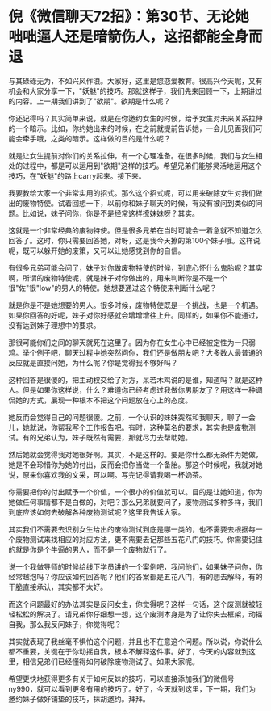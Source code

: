 # 倪《微信聊天72招》：第30节、无论她咄咄逼人还是暗箭伤人，这招都能全身而退

与其碌碌无为，不如兴风作浪。大家好，这里是您恋爱教育。很高兴今天呢，又有机会和大家分享一下，"妖魅"的技巧。那就这样子，我们先来回顾一下，上期讲过的内容。上一期我们讲到了"欲期"。欲期是什么呢？

你还记得吗？其实简单来说，就是在你邀约女生的时候，给予女生对未来关系拉伸的一个暗示。比如，你约她出来的时候，在之前就提前告诉她，一会儿见面我们可能会牵手哦，之类的暗示。这样做的目的是什么呢？

就是让女生提前对你们的关系拉伸，有一个心理准备。在很多时候，我们与女生相处的过程中，都是可以运用到"欲期"这样的技巧。希望兄弟们能够灵活地运用这个技巧，在"妖魅"的路上carry起来。接下来。

我要教给大家一个非常实用的招式。那么这个招式呢，可以用来破除女生对我们做出的废物特使。试着回想一下，以前你和妹子聊天的时候，有没有被问到类似的问题。比如说，妹子问你，你是不是经常这样撩妹妹呀？其实。

这就是一个非常经典的废物特使。但是很多兄弟在当时可能会一着急就不知道怎么回答了。这时，你只需要回答她，对呀，这是我今天撩的第100个妹子哦。这样说呢，既可以躲开她的废策，又可以让她感觉到你的自信。

有很多兄弟可能会问了，妹子对你做废物特使的时候，到底心怀什么鬼胎呢？其实啊，所谓的废物特使呢，就是妹子对你做出的，用来判断你是不是一个很"佐"很"low"的男人的特使。她想要通过这个特使来判断什么呢？

就是你是不是她想要的男人。很多时候，废物特使既是一个挑战，也是一个机遇。如果你回答的好呢，妹子对你好感就会增增增往上升。同样的，如果你不能通过，没有达到妹子理想中的要求。

那很可能你们之间的聊天就死在这里了。因为你在女生心中已经被定性为一只弱鸡。举个例子吧，聊天过程中她突然问你，我们还是做朋友吧？大多数人最普通的反应就是直接问她，为什么呢？你是觉得我不够好吗？

这种回答是很傻的，把主动权交给了对方，呆若木鸡说的是谁，知道吗？就是这种人。但是如果你这样说，什么？难道你已经考虑过我做你男朋友了？用这样一种调侃她的方式，展现一种根本不把这个问题放在心上的态度。

她反而会觉得自己的问题很傻。之前，一个认识的妹妹突然和我聊天，聊了一会儿，她就说，你帮我写个工作报告吧。有时，这种莫名的要求，其实也是废物测试。有的兄弟认为，妹子既然有需要，那就尽力去帮助她。

然后她就会觉得我对她很好啊。其实，不是这样的。要是你什么都无条件为她做，她是不会珍惜你为她的付出，反而会把你当做一个备胎。那这个时候呢，我就对她说，原来你喜欢我的文采，可以啊。写完记得请我喝一杯奶茶。

你需要把你的付出赋予一个价值，一个很小的价值就可以。目的是让她知道，你为她做任何事情都不是白做的，对吧？那么兄弟就要问了，废物测试多种多样，我们到底应该如何去破解各种废物测试呢？这里我告诉大家。

其实我们不需要去识别女生给出的废物测试到底是哪一类的，也不需要去根据每一个废物测试来找相应的对应方法，更不需要去记那些五花八门的技巧。你需要记住的就是你是个牛逼的男人，而不是一个废物就行了。

说一个我做导师的时候给线下学员讲的一个案例吧，我问他们，如果妹子问你，你经常越泡吗？你应该如何回答呢？他们的答案都是五花八门，有的想去解释，有的干脆直接承认，其实都不太好。

而这个问题最好的办法其实是反问女生，你觉得呢？这样一句话，这个废测就被轻轻松松的解决了。请兄弟你仔细想一想，这个废测本身是为了让你失去框架，动摇自我，那么我反问妹子，你觉得呢？

其实就表现了我丝毫不惧怕这个问题，并且也不在意这个问题。所以说，你说什么都不重要，关键在于你动摇自我，根本不解释这件事。好了，今天的内容就到这里，相信兄弟们已经懂得如何破除废物测试了。如果大家呢。

希望更快地获得更多有关于如何反妹的技巧，可以直接添加我们的微信号ny990，就可以看到更多有用的技巧了。好了，今天就到这里，下一期，我们为邀约妹子做好铺垫的技巧，抹胡邀约。拜拜。


